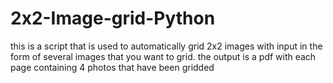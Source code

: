 # 2x2-Image-grid-Python
this is a script that is used to automatically grid 2x2 images with input in the form of several images that you want to grid. the output is a pdf with each page containing 4 photos that have been gridded

